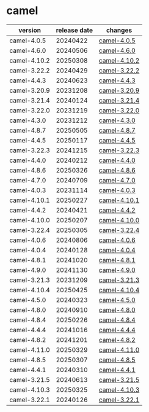 # camel	


|version|release date|changes|
|---|---|---|
|camel-4.0.5|20240422|[camel-4.0.5](./camel-4.0.5-20240422.md)|
|camel-4.6.0|20240506|[camel-4.6.0](./camel-4.6.0-20240506.md)|
|camel-4.10.2|20250308|[camel-4.10.2](./camel-4.10.2-20250308.md)|
|camel-3.22.2|20240429|[camel-3.22.2](./camel-3.22.2-20240429.md)|
|camel-4.4.3|20240623|[camel-4.4.3](./camel-4.4.3-20240623.md)|
|camel-3.20.9|20231208|[camel-3.20.9](./camel-3.20.9-20231208.md)|
|camel-3.21.4|20240124|[camel-3.21.4](./camel-3.21.4-20240124.md)|
|camel-3.22.0|20231219|[camel-3.22.0](./camel-3.22.0-20231219.md)|
|camel-4.3.0|20231212|[camel-4.3.0](./camel-4.3.0-20231212.md)|
|camel-4.8.7|20250505|[camel-4.8.7](./camel-4.8.7-20250505.md)|
|camel-4.4.5|20250117|[camel-4.4.5](./camel-4.4.5-20250117.md)|
|camel-3.22.3|20241215|[camel-3.22.3](./camel-3.22.3-20241215.md)|
|camel-4.4.0|20240212|[camel-4.4.0](./camel-4.4.0-20240212.md)|
|camel-4.8.6|20250326|[camel-4.8.6](./camel-4.8.6-20250326.md)|
|camel-4.7.0|20240709|[camel-4.7.0](./camel-4.7.0-20240709.md)|
|camel-4.0.3|20231114|[camel-4.0.3](./camel-4.0.3-20231114.md)|
|camel-4.10.1|20250227|[camel-4.10.1](./camel-4.10.1-20250227.md)|
|camel-4.4.2|20240421|[camel-4.4.2](./camel-4.4.2-20240421.md)|
|camel-4.10.0|20250207|[camel-4.10.0](./camel-4.10.0-20250207.md)|
|camel-3.22.4|20250305|[camel-3.22.4](./camel-3.22.4-20250305.md)|
|camel-4.0.6|20240806|[camel-4.0.6](./camel-4.0.6-20240806.md)|
|camel-4.0.4|20240128|[camel-4.0.4](./camel-4.0.4-20240128.md)|
|camel-4.8.1|20241020|[camel-4.8.1](./camel-4.8.1-20241020.md)|
|camel-4.9.0|20241130|[camel-4.9.0](./camel-4.9.0-20241130.md)|
|camel-3.21.3|20231209|[camel-3.21.3](./camel-3.21.3-20231209.md)|
|camel-4.10.4|20250425|[camel-4.10.4](./camel-4.10.4-20250425.md)|
|camel-4.5.0|20240323|[camel-4.5.0](./camel-4.5.0-20240323.md)|
|camel-4.8.0|20240910|[camel-4.8.0](./camel-4.8.0-20240910.md)|
|camel-4.8.4|20250226|[camel-4.8.4](./camel-4.8.4-20250226.md)|
|camel-4.4.4|20241016|[camel-4.4.4](./camel-4.4.4-20241016.md)|
|camel-4.8.2|20241201|[camel-4.8.2](./camel-4.8.2-20241201.md)|
|camel-4.11.0|20250329|[camel-4.11.0](./camel-4.11.0-20250329.md)|
|camel-4.8.5|20250307|[camel-4.8.5](./camel-4.8.5-20250307.md)|
|camel-4.4.1|20240310|[camel-4.4.1](./camel-4.4.1-20240310.md)|
|camel-3.21.5|20240613|[camel-3.21.5](./camel-3.21.5-20240613.md)|
|camel-4.10.3|20250325|[camel-4.10.3](./camel-4.10.3-20250325.md)|
|camel-3.22.1|20240126|[camel-3.22.1](./camel-3.22.1-20240126.md)|
